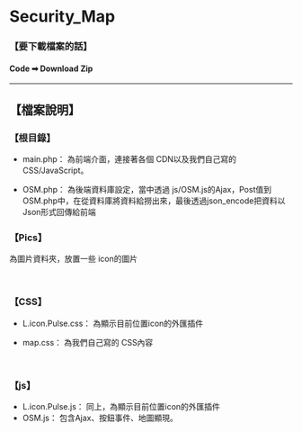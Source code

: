 # Security_Map

### 【要下載檔案的話】
#### Code ➡ Download Zip 
---

## 【檔案說明】
### 【根目錄】
* main.php： 
為前端介面，連接著各個 CDN以及我們自己寫的 CSS/JavaScript。

* OSM.php： 
為後端資料庫設定，當中透過 js/OSM.js的Ajax，Post值到OSM.php中，在從資料庫將資料給撈出來，最後透過json_encode把資料以Json形式回傳給前端

### 【Pics】
為圖片資料夾，放置一些 icon的圖片

<br>

### 【CSS】
* L.icon.Pulse.css： 
為顯示目前位置icon的外匯插件

* map.css： 
為我們自己寫的 CSS內容

<br>

### 【js】
* L.icon.Pulse.js： 
同上，為顯示目前位置icon的外匯插件
* OSM.js： 
包含Ajax、按鈕事件、地圖顯現。
